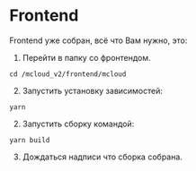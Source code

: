 # Frontend

Frontend уже собран, всё что Вам нужно, это:

1. Перейти в папку со фронтендом.

```
cd /mcloud_v2/frontend/mcloud
```
2. Запустить установку зависимостей:
```
yarn 
```

2. Запустить сборку командой:

```
yarn build
```

3. Дождаться надписи что сборка собрана.